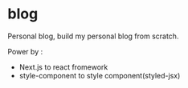 # blog
 Personal blog, build my personal blog from scratch.

 Power by :
 - Next.js to react fromework
 - style-component to style component(styled-jsx)

